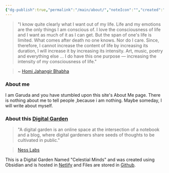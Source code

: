 ```yaml
---
{"dg-publish":true,"permalink":"/main/about/","noteIcon":"","created":"2023-11-19T23:18:08.046+05:30"}
---
```



> "I know quite clearly what I want out of my life. Life and my emotions are the only things I am conscious of. I love the consciousness of life and I want as much of it as I can get. But the span of one's life is limited. What comes after death no one knows. Nor do I care. Since, therefore, I cannot increase the content of life by increasing its duration, I will increase it by increasing its intensity. Art, music, poetry and everything else … I do have this one purpose — increasing the intensity of my consciousness of life."

> ~ [Homi Jahangir Bhabha](https://en.wikiquote.org/wiki/Homi_J._Bhabha)

### About me

I am Garuda and you have stumbled upon this site's About Me page. There is nothing about me to tell people ,because i am nothing. Maybe someday, I will write about myself.

### About this [Digital Garden](https://maggieappleton.com/garden-history)

> "A digital garden is an online space at the intersection of a notebook and a blog, where digital gardeners share seeds of thoughts to be cultivated in public."

> [Ness Labs](https://nesslabs.com/digital-garden-set-up)

This is a Digital Garden Named "Celestial Minds" and was created using Obsidian and is hosted in [Netlify](https://www.netlify.com) and Files are stored in [Github](https://www.github.com). 
